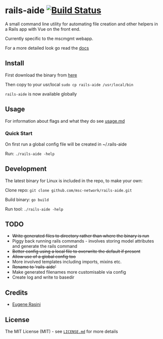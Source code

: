 # rails-aide [![Build Status](https://travis-ci.org/msc-network/rails-aide.svg?branch=master)](https://travis-ci.org/msc-network/rails-aide)

A small command line utility for automating file creation and other helpers in a Rails app with Vue on the front end.

Currently specific to the mscmgmt webapp.

For a more detailed look go read the [docs](docs/index.md)

## Install

First download the binary from [here](https://github.com/msc-network-rails-aide)

Then copy to your usr/local ```sudo cp rails-aide /usr/local/bin```

```rails-aide``` is now available globally

## Usage

For information about flags and what they do see [usage.md](docs/usage.md)

### Quick Start

On first run a global config file will be created in ~/.rails-aide

Run: ```./rails-aide -help```

## Development

The latest binary for Linux is included in the repo, to make your own:

Clone repo: ```git clone github.com/msc-network/rails-aide.git```

Build binary: ```go build```

Run tool: ```./rails-aide -help```

## TODO

* ~~Write generated files to directory rather than where the binary is run~~
* Piggy back running rails commands - involves storing model attributes and generate the rails command
* ~~Better config using a local file to overwrite the default if present~~
* ~~Allow use of a global config too~~
* More involved templates including imports, mixins etc.
* ~~Rename to 'rails-aide'~~
* Make generated filenames more customisable via config
* Create log and write to basedir

## Credits

 * [Eugene Rasini](https://github.com/cromonms)

## License

The MIT License (MIT) - see [`LICENSE.md`](LICENSE) for more details
